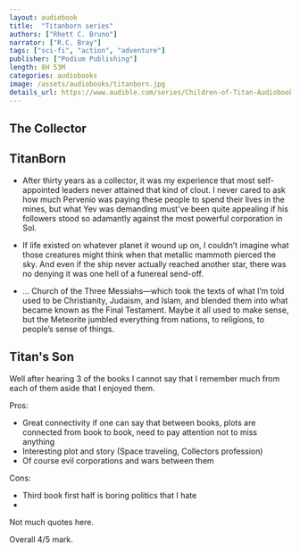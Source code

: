 ```yaml
---
layout: audiobook
title:  "Titanborn series"
authors: ["Rhett C. Bruno"]
narrator: ["R.C. Bray"]
tags: ["sci-fi", "action", "adventure"]
publisher: ["Podium Publishing"]
length: 8H 53M
categories: audiobooks
image: /assets/audiobooks/titanborn.jpg
details_url: https://www.audible.com/series/Children-of-Titan-Audiobooks/B07JBH9BB1
---
```


## The Collector
## TitanBorn

* After thirty years as a collector, it was my experience that most self-appointed leaders never attained that kind of clout. I never cared to ask how much Pervenio was paying these people to spend their lives in the mines, but what Yev was demanding must’ve been quite appealing if his followers stood so adamantly against the most powerful corporation in Sol.

* If life existed on whatever planet it wound up on, I couldn’t imagine what those creatures might think when that metallic mammoth pierced the sky. And even if the ship never actually reached another star, there was no denying it was one hell of a funereal send-off.

*  ... Church of the Three Messiahs—which took the texts of what I’m told used to be Christianity, Judaism, and Islam, and blended them into what became known as the Final Testament. Maybe it all used to make sense, but the Meteorite jumbled everything from nations, to religions, to people’s sense of things.

## Titan's Son

Well after hearing 3 of the books I cannot say that I remember much from each of them aside that I enjoyed them.

Pros: 
* Great connectivity if one can say that between books, plots are connected from book to book, need to pay attention not to miss anything
* Interesting plot and story (Space traveling, Collectors profession)
* Of course evil corporations and wars between them


Cons:
* Third book first half is boring politics that I hate
* 


Not much quotes here.

Overall 4/5 mark.